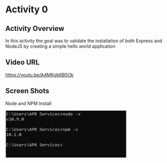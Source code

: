 # Activity 0

 ## Activity Overview
In this activity the goal was to validate the installation of both Express and NodeJS by creating a simple hello world application

## Video URL
https://youtu.be/A4MKgb6B5Ok

## Screen Shots

Node and NPM Install

![Node and Npm](screenshots/Node_Npm.png)